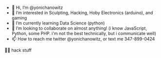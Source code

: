 - 👋 Hi, I’m @yonichanowitz
- 👀 I’m interested in Sculpting, Hacking, Hoby Electronics (arduino), and gaming
- 🌱 I’m currently learning Data Science (python)
- 💞️ I’m looking to collaborate on almost anything! (i know JavaScript, Python, some PHP. i'm not the best technically, but i communicate well)
- 📫 How to reach me twitter @yonichanowitz, or text me 347-899-0424


🏴‍☠️ hack stuff
<!---
yonichanowitz/yonichanowitz is a ✨ special ✨ repository because its `README.md` (this file) appears on your GitHub profile.
You can click the Preview link to take a look at your changes.
--->
